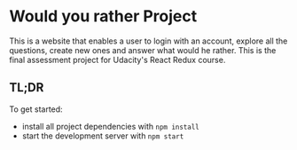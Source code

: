# Would you rather Project

This is a website that enables a user to login with an account, explore all the questions, create new ones and answer what would he rather.
This is the final assessment project for Udacity's React Redux course.

## TL;DR

To get started:

- install all project dependencies with `npm install`
- start the development server with `npm start`

